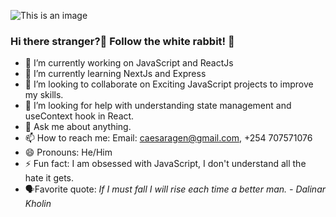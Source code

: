 ![This is an image](https://scontent.fnbo12-1.fna.fbcdn.net/v/t1.6435-9/95878719_932720043846356_3836877599015960576_n.jpg?_nc_cat=101&ccb=1-5&_nc_sid=09cbfe&_nc_ohc=ii_d0PKNr2cAX-8StVN&tn=uIy4koBkdEVS_XoE&_nc_ht=scontent.fnbo12-1.fna&oh=00_AT-3safNRXkJgTx1Z0VX1_iGpRH9OOEYu8EjbakN1anySg&oe=62175286)
### Hi there stranger?👋 Follow the white rabbit! 🐇

- 🔭 I’m currently working on JavaScript and ReactJs
- 🌱 I’m currently learning NextJs and Express
- 👯 I’m looking to collaborate on Exciting JavaScript projects to improve my skills.
- 🤔 I’m looking for help with understanding state management and useContext hook in React.
- 💬 Ask me about anything.
- 📫 How to reach me: Email: caesaragen@gmail.com, +254 707571076
- 😄 Pronouns: He/Him
- ⚡ Fun fact: I am obsessed with JavaScript, I don't understand all the hate it gets.
- 🗣️Favorite quote:  *If I must fall I will rise each time a better man. - Dalinar Kholin*


<!--
**caesaragen/caesaragen** is a ✨ _special_ ✨ repository because its `README.md` (this file) appears on your GitHub profile.

Here are some ideas to get you started:

- 🔭 I’m currently working on ...
- 🌱 I’m currently learning ...
- 👯 I’m looking to collaborate on ...
- 🤔 I’m looking for help with ...
- 💬 Ask me about ...
- 📫 How to reach me: ...
- 😄 Pronouns: ...
- ⚡ Fun fact: ...
-->
